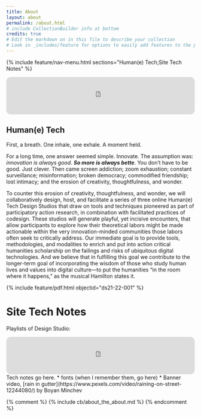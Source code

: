 ```yaml
---
title: About
layout: about
permalink: /about.html
# include CollectionBuilder info at bottom
credits: true
# Edit the markdown on in this file to describe your collection
# Look in _includes/feature for options to easily add features to the page
---
```

{% include feature/nav-menu.html sections="Human(e) Tech;Site Tech Notes" %}

<iframe style="border-radius:12px" src="https://open.spotify.com/embed/playlist/1JJeDrKsbSmpsTdhkeEoEq?utm_source=generator" width="100%" height="100" frameBorder="0" allowfullscreen="" allow="autoplay; clipboard-write; encrypted-media; fullscreen; picture-in-picture"></iframe>


## Human(e) Tech
First, a breath. One inhale, one exhale. A moment held. 

For a long time, one answer seemed simple. Innovate. The assumption was: *innovation is always good. **So more is always bette***. You don’t have to be good. Just clever. Then came screen addiction; zoom exhaustion; constant surveillance; misinformation; broken democracy; commodified friendship; lost intimacy; and the erosion of creativity, thoughtfulness, and wonder.

To counter this erosion of creativity, thoughtfulness, and wonder, we will collaboratively design, host, and facilitate a series of three online Human(e) Tech Design Studios that draw on tools and techniques pioneered as part of participatory action research, in combination with facilitated practices of codesign. These studios will generate playful, yet incisive encounters, that allow participants to explore how their theoretical labors might be made actionable within the very innovation-minded communities those labors often seek to critically address. Our immediate goal is to provide tools, methodologies, and modalities to enrich and put into action critical humanities scholarship on the failings and risks of ubiquitous digital technologies. And we believe that in fulfilling this goal we contribute to the longer-term goal of incorporating the wisdom of those who study human lives and values into digital culture—to put the humanities “in the room where it happens,” as the musical Hamilton states it. 

{% include feature/pdf.html objectid="ds21-22-001" %}

# Site Tech Notes
Playlists of Design Studio:
<iframe style="border-radius:12px" src="https://open.spotify.com/embed/playlist/1KM2VINWcwpo5JAuX4WwNR?utm_source=generator&theme=0" width="100%" height="100" frameBorder="0" allowfullscreen="" allow="autoplay; clipboard-write; encrypted-media; fullscreen; picture-in-picture"></iframe>
Tech notes go here.
* fonts (when I remember them, go here)
* Banner video, [rain in gutter](https://www.pexels.com/video/raining-on-street-12244080/) by Boyan Minchev

<!-- IMPORTANT!!! DELETE this comment and the include below when you are finished editing this page for your collection. The include below introduces about page features. They will show up on your collection's about page until you delete it.  -->
{% comment %} {% include cb/about_the_about.md %} {% endcomment %}